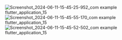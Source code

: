 ![Screenshot_2024-06-11-15-45-25-952_com example flutter_application_15](https://github.com/l0lll000l/Gemini-chat/assets/114205296/4f228f5a-d12e-4af0-9788-97d13c47e792)
![Screenshot_2024-06-11-15-45-55-170_com example flutter_application_15](https://github.com/l0lll000l/Gemini-chat/assets/114205296/2798fa36-b505-4774-825b-de990e9b0029)
![Screenshot_2024-06-11-15-45-52-502_com example flutter_application_15](https://github.com/l0lll000l/Gemini-chat/assets/114205296/6be9c9f4-167b-4cc4-bb3b-75db6a8a0077)

